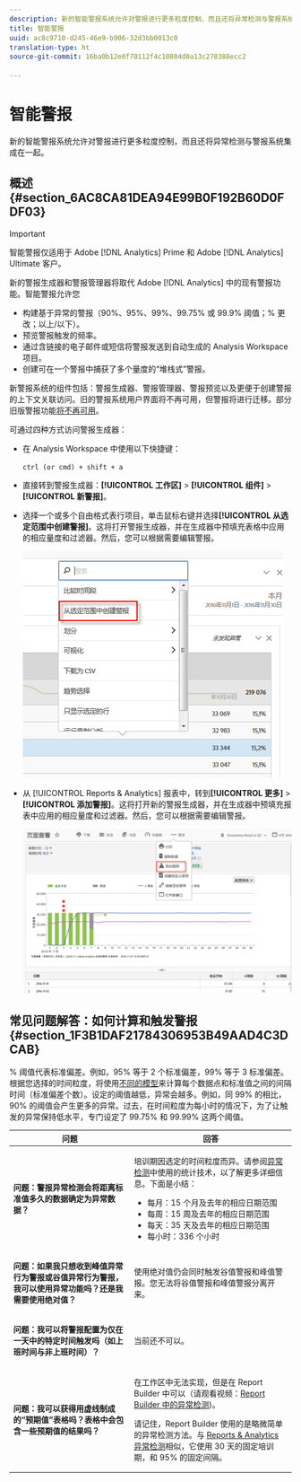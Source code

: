 ```yaml
---
description: 新的智能警报系统允许对警报进行更多粒度控制，而且还将异常检测与警报系统集成在一起。
title: 智能警报
uuid: ac8c9710-d245-46e9-b906-32d3bb0013c0
translation-type: ht
source-git-commit: 16ba0b12e0f70112f4c10804d0a13c278388ecc2

---
```



# 智能警报

新的智能警报系统允许对警报进行更多粒度控制，而且还将异常检测与警报系统集成在一起。

## 概述 {#section_6AC8CA81DEA94E99B0F192B60D0FDF03}

>[!IMPORTANT]
>
>智能警报仅适用于 Adobe [!DNL Analytics] Prime 和 Adobe [!DNL Analytics] Ultimate 客户。

新的警报生成器和警报管理器将取代 Adobe [!DNL Analytics] 中的现有警报功能。智能警报允许您

* 构建基于异常的警报（90%、95%、99%、99.75% 或 99.9% 阈值；% 更改；以上/以下）。
* 预览警报触发的频率。
* 通过含链接的电子邮件或短信将警报发送到自动生成的 Analysis Workspace 项目。
* 创建可在一个警报中捕获了多个量度的“堆栈式”警报。

新警报系统的组件包括：警报生成器、警报管理器、警报预览以及更便于创建警报的上下文关联访问。旧的警报系统用户界面将不再可用，但警报将进行迁移。部分旧版警报功能[将不再可用](https://marketing.adobe.com/resources/help/zh_CN/sc/user/deprecated_alerts.html)。

可通过四种方式访问警报生成器：

* 在 Analysis Workspace 中使用以下快捷键：

   `ctrl (or cmd) + shift + a`
* 直接转到警报生成器：**[!UICONTROL 工作区]** &gt; **[!UICONTROL 组件]** &gt; **[!UICONTROL 新警报]**。
* 选择一个或多个自由格式表行项目，单击鼠标右键并选择&#x200B;**[!UICONTROL 从选定范围中创建警报]**。这将打开警报生成器，并在生成器中预填充表格中应用的相应量度和过滤器。然后，您可以根据需要编辑警报。

   ![](assets/create-alert-from-selection.png)

* 从 [!UICONTROL Reports &amp; Analytics] 报表中，转到&#x200B;**[!UICONTROL 更多]** &gt; **[!UICONTROL 添加警报]**。这将打开新的警报生成器，并在生成器中预填充报表中应用的相应量度和过滤器。然后，您可以根据需要编辑警报。

   ![](assets/add-alert.png)

## 常见问题解答：如何计算和触发警报 {#section_1F3B1DAF21784306953B49AAD4C3DCAB}

% 阈值代表标准偏差。例如，95% 等于 2 个标准偏差，99% 等于 3 标准偏差。根据您选择的时间粒度，将使用[不同的模型](/help/analyze/analysis-workspace/virtual-analyst/c-anomaly-detection/statistics-anomaly-detection.md)来计算每个数据点和标准值之间的间隔时间（标准偏差个数）。设定的阈值越低，异常会越多。例如，同 99% 的相比，90% 的阈值会产生更多的异常。过去，在时间粒度为每小时的情况下，为了让触发的异常保持低水平，专门设定了 99.75% 和 99.99% 这两个阈值。

<table id="table_B3AA85E1DE3543DCA34966A52E3CE4AB"> 
 <thead> 
  <tr> 
   <th colname="col1" class="entry"> 问题 </th> 
   <th colname="col2" class="entry"> 回答 </th> 
  </tr> 
 </thead>
 <tbody> 
  <tr> 
   <td colname="col1"> <p><b>问题：警报异常检测会将距离标准值多久的数据确定为异常数据？</b> </p> </td> 
   <td colname="col2"> <p>培训期因选定的时间粒度而异。请参阅<a href="/help/analyze/analysis-workspace/virtual-analyst/c-anomaly-detection/statistics-anomaly-detection.md">异常检测</a>中使用的统计技术，以了解更多详细信息。下面是小结： </p> 
    <ul id="ul_4F8C2A41F06C498DBF5E7AE5DE803773"> 
     <li id="li_E246091A3F1E484C8444AF4052FCA784">每月：15 个月及去年的相应日期范围 </li> 
     <li id="li_CC014FB38AE1492B9647E990C29BFB3C">每周：15 周及去年的相应日期范围 </li> 
     <li id="li_2517EE2097534324BE9C1B54CD181A62">每天：35 天及去年的相应日期范围 </li> 
     <li id="li_710BC8B009354542AA4962A59A646099">每小时：336 个小时 </li> 
    </ul> </td> 
  </tr> 
  <tr> 
   <td colname="col1"> <p><b>问题：如果我只想收到峰值异常行为警报或谷值异常行为警报，我可以使用异常功能吗？还是我需要使用绝对值？</b> </p> </td> 
   <td colname="col2"> <p>使用绝对值仍会同时触发谷值警报和峰值警报。您无法将谷值警报和峰值警报分离开来。 </p> </td> 
  </tr> 
  <tr> 
   <td colname="col1"> <p><b>问题：我可以将警报配置为仅在一天中的特定时间触发吗（如上班时间与非上班时间）？</b> </p> </td> 
   <td colname="col2"> <p>当前还不可以。 </p> </td> 
  </tr> 
  <tr> 
   <td colname="col1"> <p><b>问题：我可以获得用虚线制成的“预期值”表格吗？表格中会包含一些预期值的结果吗？</b> </p> </td> 
   <td colname="col2"> <p>在工作区中无法实现，但是在 Report Builder 中可以（请观看视频：<a href="https://www.youtube.com/watch?v=-a-8W6GQZnU"  >Report Builder 中的异常检测</a>)。 </p> <p>请记住，Report Builder 使用的是略微简单的异常检测方法。与 <a href="https://marketing.adobe.com/resources/help/zh_CN/reference/anomaly.html"  ><span class="uicontrol"></span>Reports &amp; Analytics 异常检测</a>相似，它使用 30 天的固定培训期，和 95% 的固定间隔。 </p> </td> 
  </tr> 
 </tbody> 
</table>

